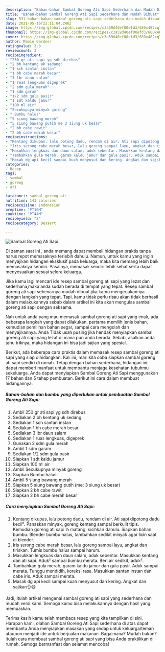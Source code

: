```yaml
---
description: "Bahan-bahan Sambal Goreng Ati Sapi Sederhana dan Mudah Dibuat"
title: "Bahan-bahan Sambal Goreng Ati Sapi Sederhana dan Mudah Dibuat"
slug: 531-bahan-bahan-sambal-goreng-ati-sapi-sederhana-dan-mudah-dibuat
date: 2021-05-16T22:11:04.240Z
image: https://img-global.cpcdn.com/recipes/c3a59d40ef00efd3/680x482cq70/sambal-goreng-ati-sapi-foto-resep-utama.jpg
thumbnail: https://img-global.cpcdn.com/recipes/c3a59d40ef00efd3/680x482cq70/sambal-goreng-ati-sapi-foto-resep-utama.jpg
cover: https://img-global.cpcdn.com/recipes/c3a59d40ef00efd3/680x482cq70/sambal-goreng-ati-sapi-foto-resep-utama.jpg
author: Mamie Gardner
ratingvalue: 3.8
reviewcount: 3
recipeingredient:
- "250 gr ati sapi yg sdh direbus"
- "2 bh kentang uk sedang"
- "1 sch santan instan"
- "1 bh cabe merah besar"
- "3 lbr daun salam"
- "1 ruas lengkuas digeprek"
- "2 sdm gula merah"
- "1 sdm garam"
- "1/2 sdm gula pasir"
- "1 sdt kaldu jamur"
- "100 ml air"
- "Secukupnya minyak goreng"
- " Bumbu halus"
- "5 siung bawang merah"
- "5 siung bawang putih me 3 siung uk besar"
- "2 bh cabe rawit"
- "2 bh cabe merah besar"
recipeinstructions:
- "Kentang dikupas, lalu potong dadu, rendam di air. Ati sapi dipotong dadu kecil². Panaskan minyak, goreng kentang sampai berkulit tipis. Kemudian goreng ati sapi ½ matang, sisihkan dahulu. Siapkan bahan bumbu. Blender bumbu halus, tambahkan sedikit minyak agar licin saat di blender."
- "Iris serong cabe merah besar, lalu goreng sampai layu, angkat dan tiriskan. Tumis bumbu halus sampai harum."
- "Masukkan lengkuas dan daun salam, aduk sebentar. Masukkan kentang dan ati sapi. Aduk² sampai bumbu merata. Beri air sedikit, aduk²."
- "Tambahkan gula merah, garam kaldu jamur dan gula pasir. Aduk sampai merata. Tunggu mendidih, koreksi rasa. Masukkan santan instan dan cabe iris. Aduk sampai merata."
- "Masak dg api kecil sampai kuah menyusut dan kering. Angkat dan sajikan👌😋"
categories:
- Resep
tags:
- sambal
- goreng
- ati

katakunci: sambal goreng ati 
nutrition: 141 calories
recipecuisine: Indonesian
preptime: "PT16M"
cooktime: "PT44M"
recipeyield: "2"
recipecategory: Dessert

---
```



![Sambal Goreng Ati Sapi](https://img-global.cpcdn.com/recipes/c3a59d40ef00efd3/680x482cq70/sambal-goreng-ati-sapi-foto-resep-utama.jpg)

Di zaman  saat ini , anda memang dapat membeli hidangan praktis tanpa harus repot memasaknya terlebih dahulu. Namun, untuk kamu yang ingin menyajikan hidangan eksklusif pada keluarga, maka kita memang lebih baik memasaknya sendiri. Pasalnya, memasak sendiri lebih sehat serta dapat menyesuaikan sesuai selera keluarga.

Jika kamu lagi mencari ide resep sambal goreng ati sapi yang lezat dan sederhana,maka anda sudah berada di tempat yang tepat. Resep sambal goreng ati sapi  sebenarnya mudah dibuat jika kamu mengerjakannya dengan langkah yang tepat. Tapi, kamu tidak perlu risau akan tidak berhasil dalam melakukannya 
sebab dalam artikel ini kita akan mengulas sambal goreng ati sapi dengan seksama.  



Nah untuk anda yang mau memasak sambal goreng ati sapi yang enak, ada beberapa langkah yang dapat dilakukan, pertama memilih jenis bahan, kemudian pemilihan bahan segar, sampai cara mengolah dan menyajikannya. Anda Tidak usah pusing jika hendak menyiapkan sambal goreng ati sapi yang lezat di mana pun anda berada. Sebab, asalkan anda  tahu triknya, maka hidangan ini bisa jadi sajian yang spesial.

Berikut, ada beberapa cara praktis  dalam memasak resep sambal goreng ati sapi yang siap dihidangkan. Kali ini, mari kita coba siapkan sambal goreng ati sapi sendiri di rumah. Tetap dengan bahan sederhana, hidangan ini dapat memberi manfaat untuk membantu menjaga kesehatan tubuhmu sekeluarga. Anda dapat menyiapkan Sambal Goreng Ati Sapi menggunakan 17 bahan dan 5 tahap pembuatan. Berikut ini cara dalam membuat hidangannya.

<!--inarticleads1-->

##### Bahan-bahan dan bumbu yang diperlukan untuk pembuatan Sambal Goreng Ati Sapi:

1. Ambil 250 gr ati sapi yg sdh direbus
1. Sediakan 2 bh kentang uk sedang
1. Sediakan 1 sch santan instan
1. Sediakan 1 bh cabe merah besar
1. Sediakan 3 lbr daun salam
1. Sediakan 1 ruas lengkuas, digeprek
1. Gunakan 2 sdm gula merah
1. Ambil 1 sdm garam
1. Sediakan 1/2 sdm gula pasir
1. Siapkan 1 sdt kaldu jamur
1. Siapkan 100 ml air
1. Ambil Secukupnya minyak goreng
1. Siapkan  Bumbu halus:
1. Ambil 5 siung bawang merah
1. Siapkan 5 siung bawang putih (me: 3 siung uk besar)
1. Siapkan 2 bh cabe rawit
1. Siapkan 2 bh cabe merah besar




<!--inarticleads2-->

##### Cara menyiapkan Sambal Goreng Ati Sapi:

1. Kentang dikupas, lalu potong dadu, rendam di air. Ati sapi dipotong dadu kecil². Panaskan minyak, goreng kentang sampai berkulit tipis. Kemudian goreng ati sapi ½ matang, sisihkan dahulu. Siapkan bahan bumbu. Blender bumbu halus, tambahkan sedikit minyak agar licin saat di blender.
1. Iris serong cabe merah besar, lalu goreng sampai layu, angkat dan tiriskan. Tumis bumbu halus sampai harum.
1. Masukkan lengkuas dan daun salam, aduk sebentar. Masukkan kentang dan ati sapi. Aduk² sampai bumbu merata. Beri air sedikit, aduk².
1. Tambahkan gula merah, garam kaldu jamur dan gula pasir. Aduk sampai merata. Tunggu mendidih, koreksi rasa. Masukkan santan instan dan cabe iris. Aduk sampai merata.
1. Masak dg api kecil sampai kuah menyusut dan kering. Angkat dan sajikan👌😋




Jadi, itulah artikel mengenai  sambal goreng ati sapi  yang sederhana dan mudah versi kami. Semoga kamu bisa melakukannya dengan hasil yang memuaskan. 

Terima kasih kamu telah membaca resep yang kita tampilkan di sini. Harapan kami, olahan  Sambal Goreng Ati Sapi sederhana di atas dapat membantu Anda menyiapkan masakan yang sedap untuk keluarga/teman ataupun menjadi ide untuk berjualan makanan. Bagaimana? Mudah bukan? Itulah cara membuat sambal goreng ati sapi yang bisa Anda praktikkan di rumah. Semoga bermanfaat dan selamat mencoba!

